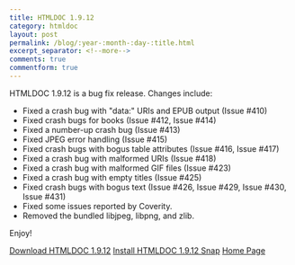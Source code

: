 ```yaml
---
title: HTMLDOC 1.9.12
category: htmldoc
layout: post
permalink: /blog/:year-:month-:day-:title.html
excerpt_separator: <!--more-->
comments: true
commentform: true
---
```


HTMLDOC 1.9.12 is a bug fix release.  Changes include:

- Fixed a crash bug with "data:" URIs and EPUB output (Issue #410)
- Fixed crash bugs for books (Issue #412, Issue #414)
- Fixed a number-up crash bug (Issue #413)
- Fixed JPEG error handling (Issue #415)
- Fixed crash bugs with bogus table attributes (Issue #416, Issue #417)
- Fixed a crash bug with malformed URIs (Issue #418)
- Fixed a crash bug with malformed GIF files (Issue #423)
- Fixed a crash bug with empty titles (Issue #425)
- Fixed crash bugs with bogus text (Issue #426, Issue #429, Issue #430,
  Issue #431)
- Fixed some issues reported by Coverity.
- Removed the bundled libjpeg, libpng, and zlib.

Enjoy!

<a class="btn btn-primary" href="https://github.com/michaelrsweet/htmldoc/releases/tag/v1.9.12">Download HTMLDOC 1.9.12</a>
<a class="btn btn-default" href="https://snapcraft.io/htmldoc">Install HTMLDOC 1.9.12 Snap</a>
<a class="btn btn-default" href="/htmldoc/index.html">Home Page</a>
